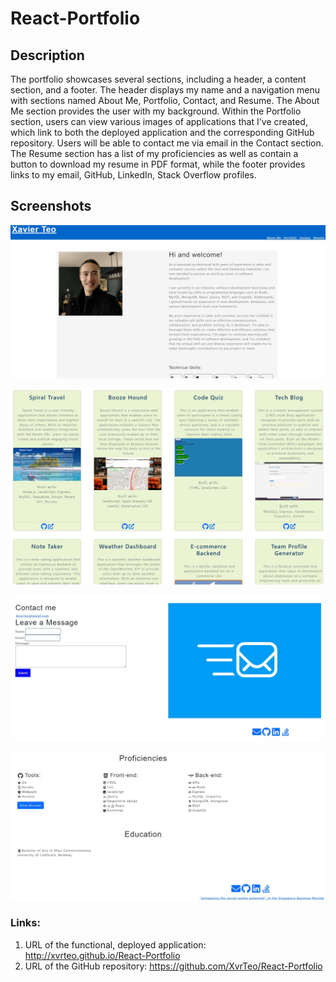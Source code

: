 # React-Portfolio

## Description

The portfolio showcases several sections, including a header, a content section, and a footer. The header displays my name and a navigation menu with sections named About Me, Portfolio, Contact, and Resume. The About Me section provides the user with my background. Within the Portfolio section, users can view various images of applications that I've created, which link to both the deployed application and the corresponding GitHub repository. Users will be able to contact me via email in the Contact section. The Resume section has a list of my proficiencies as well as contain a button to download my resume in PDF format, while the footer provides links to my email, GitHub, LinkedIn, Stack Overflow profiles.

## Screenshots

![Screenshot 1](./src/assets/img/Screenshot1.jpg)

![Screenshot 2](./src/assets/img/Screenshot2.jpg)

![Screenshot 3](./src/assets/img/Screenshot3.jpg)

![Screenshot 4](./src/assets/img/Screenshot4.jpg)

### Links:

1. URL of the functional, deployed application: http://xvrteo.github.io/React-Portfolio
2. URL of the GitHub repository: https://github.com/XvrTeo/React-Portfolio
